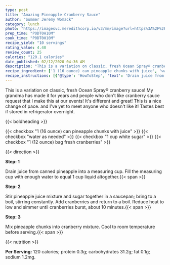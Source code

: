 ```yaml
---
type: post
title: "Amazing Pineapple Cranberry Sauce"
author: "Summer Jeremy Womack"
category: lunch
photo: "https://imagesvc.meredithcorp.io/v3/mm/image?url=https%3A%2F%2Fimages.media-allrecipes.com%2Fuserphotos%2F1758265.jpg"
prep_time: "P0DT0H10M"
cook_time: "P0DT0H10M"
recipe_yield: "10 servings"
rating_value: 4.48
review_count: 25
calories: "120.1 calories"
date_published: 02/12/2020 04:36 AM
description: "This is a variation on classic, fresh Ocean Spray® cranberry sauce! My grandma has made it for years and people who don't like cranberry sauce request that I make this at our events! It's different and great! This is a nice change of pace. and I've yet to meet anyone who doesn't like it! Tastes best if stored in refrigerator overnight."
recipe_ingredient: ['1 (16 ounce) can pineapple chunks with juice', 'water as needed', '1 cup white sugar', '1 (12 ounce) bag fresh cranberries']
recipe_instructions: [{'@type': 'HowToStep', 'text': 'Drain juice from canned pineapple into a measuring cup. Fill the measuring cup with enough water to equal 1 cup liquid altogether.\n'}, {'@type': 'HowToStep', 'text': 'Stir pineapple juice mixture and sugar together in a saucepan; bring to a boil, stirring constantly. Add cranberries and return to a boil. Reduce heat to low and simmer until cranberries burst, about 10 minutes.\n'}, {'@type': 'HowToStep', 'text': 'Mix pineapple chunks into cranberry mixture. Cool to room temperature before serving.\n'}]
---
```


This is a variation on classic, fresh Ocean Spray® cranberry sauce! My grandma has made it for years and people who don't like cranberry sauce request that I make this at our events! It's different and great! This is a nice change of pace. and I've yet to meet anyone who doesn't like it! Tastes best if stored in refrigerator overnight. 

{{< boldheading >}}

{{< checkbox "1 (16 ounce) can pineapple chunks with juice" >}}
{{< checkbox "water as needed" >}}
{{< checkbox "1 cup white sugar" >}}
{{< checkbox "1 (12 ounce) bag fresh cranberries" >}}


{{< direction >}}

**Step: 1**

Drain juice from canned pineapple into a measuring cup. Fill the measuring cup with enough water to equal 1 cup liquid altogether.{{< span >}}

**Step: 2**

Stir pineapple juice mixture and sugar together in a saucepan; bring to a boil, stirring constantly. Add cranberries and return to a boil. Reduce heat to low and simmer until cranberries burst, about 10 minutes.{{< span >}}

**Step: 3**

Mix pineapple chunks into cranberry mixture. Cool to room temperature before serving.{{< span >}}

{{< nutrition >}}

**Per Serving:** 120 calories; protein 0.3g; carbohydrates 31.2g; fat 0.1g; sodium 1.2mg.